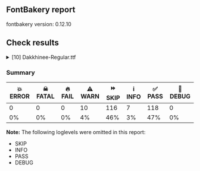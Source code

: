 ## FontBakery report

fontbakery version: 0.12.10





## Check results



<details><summary>[10] Dakkhinee-Regular.ttf</summary>
<div>
<details>
    <summary>⚠️ <b>WARN</b> Check accent of Lcaron, dcaron, lcaron, tcaron <a href="https://fontbakery.readthedocs.io/en/stable/fontbakery/checks/universal.html#"></a></summary>
    <div>









* ⚠️ **WARN** <p>Lcaron is decomposed and therefore could not be checked. Please check manually.</p>
 [code: decomposed-outline]



* ⚠️ **WARN** <p>dcaron is decomposed and therefore could not be checked. Please check manually.</p>
 [code: decomposed-outline]



* ⚠️ **WARN** <p>lcaron is decomposed and therefore could not be checked. Please check manually.</p>
 [code: decomposed-outline]



* ⚠️ **WARN** <p>tcaron is decomposed and therefore could not be checked. Please check manually.</p>
 [code: decomposed-outline]



</div>
</details>

<details>
    <summary>⚠️ <b>WARN</b> Check if each glyph has the recommended amount of contours. <a href="https://fontbakery.readthedocs.io/en/stable/fontbakery/checks/universal.html#"></a></summary>
    <div>







* ⚠️ **WARN** <p>This check inspects the glyph outlines and detects the total number of contours in each of them. The expected values are infered from the typical ammounts of contours observed in a large collection of reference font families. The divergences listed below may simply indicate a significantly different design on some of your glyphs. On the other hand, some of these may flag actual bugs in the font such as glyphs mapped to an incorrect codepoint. Please consider reviewing the design and codepoint assignment of these to make sure they are correct.</p>
<p>The following glyphs do not have the recommended number of contours:</p>
<pre><code>- Glyph name: C	Contours detected: 2	Expected: 1

- Glyph name: D	Contours detected: 1	Expected: 2

- Glyph name: G	Contours detected: 2	Expected: 1

- Glyph name: H	Contours detected: 3	Expected: 1

- Glyph name: J	Contours detected: 2	Expected: 1

- Glyph name: K	Contours detected: 3	Expected: 1 or 2

- Glyph name: M	Contours detected: 2	Expected: 1

- Glyph name: Q	Contours detected: 3	Expected: 2

- Glyph name: V	Contours detected: 2	Expected: 1

- Glyph name: X	Contours detected: 4	Expected: 1

- Glyph name: Z	Contours detected: 2	Expected: 1

- Glyph name: c	Contours detected: 2	Expected: 1

- Glyph name: d	Contours detected: 1	Expected: 2

- Glyph name: e	Contours detected: 1	Expected: 2

- Glyph name: h	Contours detected: 3	Expected: 1

- Glyph name: i	Contours detected: 1	Expected: 2

- Glyph name: m	Contours detected: 2	Expected: 1

- Glyph name: q	Contours detected: 3	Expected: 2

- Glyph name: v	Contours detected: 2	Expected: 1

- Glyph name: x	Contours detected: 3	Expected: 1

- Glyph name: z	Contours detected: 2	Expected: 1

- Glyph name: cent	Contours detected: 3	Expected: 1 or 2

- Glyph name: copyright	Contours detected: 4	Expected: 3

- Glyph name: AE	Contours detected: 4	Expected: 2

- Glyph name: Ccedilla	Contours detected: 3	Expected: 1 or 2

- Glyph name: Eth	Contours detected: 1	Expected: 2

- Glyph name: ae	Contours detected: 4	Expected: 3

- Glyph name: egrave	Contours detected: 2	Expected: 3

- Glyph name: eacute	Contours detected: 2	Expected: 3

- Glyph name: ecircumflex	Contours detected: 2	Expected: 3

- Glyph name: edieresis	Contours detected: 3	Expected: 4

- Glyph name: aogonek	Contours detected: 3	Expected: 2

- Glyph name: Cacute	Contours detected: 3	Expected: 2

- Glyph name: cacute	Contours detected: 3	Expected: 2

- Glyph name: Ccircumflex	Contours detected: 3	Expected: 2

- Glyph name: ccircumflex	Contours detected: 3	Expected: 2

- Glyph name: Cdotaccent	Contours detected: 3	Expected: 2

- Glyph name: cdotaccent	Contours detected: 3	Expected: 2

- Glyph name: Ccaron	Contours detected: 3	Expected: 2

- Glyph name: ccaron	Contours detected: 3	Expected: 2

- Glyph name: Dcaron	Contours detected: 2	Expected: 3

- Glyph name: dcaron	Contours detected: 2	Expected: 3

- Glyph name: Dcroat	Contours detected: 1	Expected: 2

- Glyph name: dcroat	Contours detected: 1	Expected: 2

- Glyph name: emacron	Contours detected: 2	Expected: 3

- Glyph name: ebreve	Contours detected: 2	Expected: 3

- Glyph name: edotaccent	Contours detected: 2	Expected: 3

- Glyph name: ecaron	Contours detected: 2	Expected: 3

- Glyph name: Gcircumflex	Contours detected: 3	Expected: 2

- Glyph name: Gbreve	Contours detected: 3	Expected: 2

- Glyph name: Gdotaccent	Contours detected: 3	Expected: 2

- Glyph name: uni0122	Contours detected: 3	Expected: 2

- Glyph name: Hcircumflex	Contours detected: 4	Expected: 2

- Glyph name: hcircumflex	Contours detected: 4	Expected: 2

- Glyph name: Hbar	Contours detected: 4	Expected: 2

- Glyph name: hbar	Contours detected: 4	Expected: 1

- Glyph name: IJ	Contours detected: 3	Expected: 1 or 2

- Glyph name: Jcircumflex	Contours detected: 3	Expected: 2

- Glyph name: jcircumflex	Contours detected: 3	Expected: 2

- Glyph name: uni0136	Contours detected: 4	Expected: 2 or 3

- Glyph name: OE	Contours detected: 4	Expected: 2

- Glyph name: oe	Contours detected: 4	Expected: 3

- Glyph name: Racute	Contours detected: 2	Expected: 3

- Glyph name: uni0156	Contours detected: 2	Expected: 3

- Glyph name: Rcaron	Contours detected: 2	Expected: 3

- Glyph name: Zacute	Contours detected: 3	Expected: 2

- Glyph name: zacute	Contours detected: 3	Expected: 2

- Glyph name: Zdotaccent	Contours detected: 3	Expected: 2

- Glyph name: zdotaccent	Contours detected: 3	Expected: 2

- Glyph name: Zcaron	Contours detected: 3	Expected: 2

- Glyph name: zcaron	Contours detected: 3	Expected: 2

- Glyph name: uni0237	Contours detected: 2	Expected: 1

- Glyph name: trademark	Contours detected: 3	Expected: 2

- Glyph name: AE	Contours detected: 4	Expected: 2

- Glyph name: C	Contours detected: 2	Expected: 1

- Glyph name: Cacute	Contours detected: 3	Expected: 2

- Glyph name: Ccaron	Contours detected: 3	Expected: 2

- Glyph name: Ccedilla	Contours detected: 3	Expected: 1 or 2

- Glyph name: Ccircumflex	Contours detected: 3	Expected: 2

- Glyph name: Cdotaccent	Contours detected: 3	Expected: 2

- Glyph name: D	Contours detected: 1	Expected: 2

- Glyph name: Dcaron	Contours detected: 2	Expected: 3

- Glyph name: Dcroat	Contours detected: 1	Expected: 2

- Glyph name: Eth	Contours detected: 1	Expected: 2

- Glyph name: G	Contours detected: 2	Expected: 1

- Glyph name: Gbreve	Contours detected: 3	Expected: 2

- Glyph name: Gcircumflex	Contours detected: 3	Expected: 2

- Glyph name: Gdotaccent	Contours detected: 3	Expected: 2

- Glyph name: H	Contours detected: 3	Expected: 1

- Glyph name: Hbar	Contours detected: 4	Expected: 2

- Glyph name: Hcircumflex	Contours detected: 4	Expected: 2

- Glyph name: IJ	Contours detected: 3	Expected: 1 or 2

- Glyph name: J	Contours detected: 2	Expected: 1

- Glyph name: Jcircumflex	Contours detected: 3	Expected: 2

- Glyph name: K	Contours detected: 3	Expected: 1 or 2

- Glyph name: M	Contours detected: 2	Expected: 1

- Glyph name: OE	Contours detected: 4	Expected: 2

- Glyph name: Q	Contours detected: 3	Expected: 2

- Glyph name: Racute	Contours detected: 2	Expected: 3

- Glyph name: Rcaron	Contours detected: 2	Expected: 3

- Glyph name: V	Contours detected: 2	Expected: 1

- Glyph name: X	Contours detected: 4	Expected: 1

- Glyph name: Z	Contours detected: 2	Expected: 1

- Glyph name: Zacute	Contours detected: 3	Expected: 2

- Glyph name: Zcaron	Contours detected: 3	Expected: 2

- Glyph name: Zdotaccent	Contours detected: 3	Expected: 2

- Glyph name: ae	Contours detected: 4	Expected: 3

- Glyph name: aogonek	Contours detected: 3	Expected: 2

- Glyph name: c	Contours detected: 2	Expected: 1

- Glyph name: cacute	Contours detected: 3	Expected: 2

- Glyph name: ccaron	Contours detected: 3	Expected: 2

- Glyph name: ccircumflex	Contours detected: 3	Expected: 2

- Glyph name: cdotaccent	Contours detected: 3	Expected: 2

- Glyph name: cent	Contours detected: 3	Expected: 1 or 2

- Glyph name: copyright	Contours detected: 4	Expected: 3

- Glyph name: d	Contours detected: 1	Expected: 2

- Glyph name: dcaron	Contours detected: 2	Expected: 3

- Glyph name: dcroat	Contours detected: 1	Expected: 2

- Glyph name: e	Contours detected: 1	Expected: 2

- Glyph name: eacute	Contours detected: 2	Expected: 3

- Glyph name: ebreve	Contours detected: 2	Expected: 3

- Glyph name: ecaron	Contours detected: 2	Expected: 3

- Glyph name: ecircumflex	Contours detected: 2	Expected: 3

- Glyph name: edieresis	Contours detected: 3	Expected: 4

- Glyph name: edotaccent	Contours detected: 2	Expected: 3

- Glyph name: egrave	Contours detected: 2	Expected: 3

- Glyph name: emacron	Contours detected: 2	Expected: 3

- Glyph name: h	Contours detected: 3	Expected: 1

- Glyph name: hbar	Contours detected: 4	Expected: 1

- Glyph name: hcircumflex	Contours detected: 4	Expected: 2

- Glyph name: i	Contours detected: 1	Expected: 2

- Glyph name: jcircumflex	Contours detected: 3	Expected: 2

- Glyph name: m	Contours detected: 2	Expected: 1

- Glyph name: oe	Contours detected: 4	Expected: 3

- Glyph name: q	Contours detected: 3	Expected: 2

- Glyph name: trademark	Contours detected: 3	Expected: 2

- Glyph name: uni0122	Contours detected: 3	Expected: 2

- Glyph name: uni0136	Contours detected: 4	Expected: 2 or 3

- Glyph name: uni0156	Contours detected: 2	Expected: 3

- Glyph name: uni0237	Contours detected: 2	Expected: 1

- Glyph name: v	Contours detected: 2	Expected: 1

- Glyph name: x	Contours detected: 3	Expected: 1

- Glyph name: z	Contours detected: 2	Expected: 1

- Glyph name: zacute	Contours detected: 3	Expected: 2

- Glyph name: zcaron	Contours detected: 3	Expected: 2

- Glyph name: zdotaccent	Contours detected: 3	Expected: 2
</code></pre>
 [code: contour-count]



</div>
</details>

<details>
    <summary>⚠️ <b>WARN</b> Validate size, and resolution of article images, and ensure article page has minimum length and includes visual assets. <a href="https://fontbakery.readthedocs.io/en/stable/fontbakery/checks/googlefonts.article.html#"></a></summary>
    <div>







* ⚠️ **WARN** <p>Family metadata at fonts/ttf does not have an article.</p>
 [code: lacks-article]



</div>
</details>

<details>
    <summary>⚠️ <b>WARN</b> Check for codepoints not covered by METADATA subsets. <a href="https://fontbakery.readthedocs.io/en/stable/fontbakery/checks/googlefonts.subsets.html#"></a></summary>
    <div>







* ⚠️ **WARN** <p>The following codepoints supported by the font are not covered by
any subsets defined in the font's metadata file, and will never
be served. You can solve this by either manually adding additional
subset declarations to METADATA.pb, or by editing the glyphset
definitions.</p>
<ul>
<li>U+02C7 CARON: try adding one of: tifinagh, canadian-aboriginal, yi</li>
<li>U+02D8 BREVE: try adding one of: canadian-aboriginal, yi</li>
<li>U+02D9 DOT ABOVE: try adding one of: canadian-aboriginal, yi</li>
<li>U+02DB OGONEK: try adding one of: canadian-aboriginal, yi</li>
<li>U+02DD DOUBLE ACUTE ACCENT: not included in any glyphset definition</li>
<li>U+0302 COMBINING CIRCUMFLEX ACCENT: try adding one of: tifinagh, cherokee, math, coptic</li>
<li>U+0306 COMBINING BREVE: try adding one of: tifinagh, old-permic</li>
<li>U+0307 COMBINING DOT ABOVE: try adding one of: syriac, canadian-aboriginal, math, tai-le, malayalam, tifinagh, coptic, old-permic</li>
<li>U+030A COMBINING RING ABOVE: try adding syriac</li>
<li>U+030B COMBINING DOUBLE ACUTE ACCENT: try adding one of: cherokee, osage</li>
<li>U+030C COMBINING CARON: try adding one of: cherokee, tai-le</li>
<li>U+030F COMBINING DOUBLE GRAVE ACCENT: not included in any glyphset definition</li>
<li>U+0311 COMBINING INVERTED BREVE: try adding coptic</li>
<li>U+0312 COMBINING TURNED COMMA ABOVE: not included in any glyphset definition</li>
<li>U+031B COMBINING HORN: not included in any glyphset definition</li>
<li>U+0324 COMBINING DIAERESIS BELOW: try adding one of: syriac, cherokee</li>
<li>U+0326 COMBINING COMMA BELOW: not included in any glyphset definition</li>
<li>U+0327 COMBINING CEDILLA: not included in any glyphset definition</li>
<li>U+0328 COMBINING OGONEK: not included in any glyphset definition</li>
<li>U+032E COMBINING BREVE BELOW: try adding syriac</li>
<li>U+0331 COMBINING MACRON BELOW: try adding one of: syriac, cherokee, caucasian-albanian, gothic, tifinagh</li>
<li>U+09CF : not included in any glyphset definition</li>
<li>U+221E INFINITY: try adding math</li>
<li>U+2248 ALMOST EQUAL TO: try adding math</li>
<li>U+2260 NOT EQUAL TO: try adding math</li>
<li>U+2264 LESS-THAN OR EQUAL TO: try adding math</li>
<li>U+2265 GREATER-THAN OR EQUAL TO: try adding math</li>
</ul>
<p>Or you can add the above codepoints to one of the subsets supported by the font: <code>bengali</code>, <code>latin</code>, <code>latin-ext</code></p>
 [code: unreachable-subsetting]



</div>
</details>

<details>
    <summary>⚠️ <b>WARN</b> Do any segments have colinear vectors? <a href="https://fontbakery.readthedocs.io/en/stable/fontbakery/checks/outline.html#"></a></summary>
    <div>







* ⚠️ **WARN** <p>The following glyphs have colinear vectors:</p>
<pre><code>* f (U+0066): L&lt;&lt;153.0,302.0&gt;--&lt;194.0,301.0&gt;&gt; -&gt; L&lt;&lt;194.0,301.0&gt;--&lt;211.0,301.0&gt;&gt;

* u0987 (U+0987): L&lt;&lt;274.0,517.0&gt;--&lt;298.0,584.0&gt;&gt; -&gt; L&lt;&lt;298.0,584.0&gt;--&lt;318.0,629.0&gt;&gt;

* u0987_u0981.abvs: L&lt;&lt;286.0,551.0&gt;--&lt;308.0,612.0&gt;&gt; -&gt; L&lt;&lt;308.0,612.0&gt;--&lt;326.0,652.0&gt;&gt;

* u0988 (U+0988): L&lt;&lt;274.0,478.0&gt;--&lt;298.0,552.0&gt;&gt; -&gt; L&lt;&lt;298.0,552.0&gt;--&lt;318.0,605.0&gt;&gt;

* u0988_u0981.abvs: L&lt;&lt;274.0,478.0&gt;--&lt;298.0,552.0&gt;&gt; -&gt; L&lt;&lt;298.0,552.0&gt;--&lt;318.0,605.0&gt;&gt;

* u09a3_u09cd_u09a0.cjct: L&lt;&lt;475.0,744.0&gt;--&lt;348.0,744.0&gt;&gt; -&gt; L&lt;&lt;348.0,744.0&gt;--&lt;272.0,745.0&gt;&gt;

* u09b9 (U+09B9): L&lt;&lt;188.0,528.0&gt;--&lt;218.0,615.0&gt;&gt; -&gt; L&lt;&lt;218.0,615.0&gt;--&lt;228.0,638.0&gt;&gt;

* u09b9_u09b0_u09cd.blwf.vatu: L&lt;&lt;188.0,528.0&gt;--&lt;218.0,615.0&gt;&gt; -&gt; L&lt;&lt;218.0,615.0&gt;--&lt;228.0,638.0&gt;&gt;

* u09b9_u09cd.half: L&lt;&lt;188.0,640.0&gt;--&lt;218.0,677.0&gt;&gt; -&gt; L&lt;&lt;218.0,677.0&gt;--&lt;228.0,688.0&gt;&gt;

* u09b9_u09cd.haln: L&lt;&lt;188.0,528.0&gt;--&lt;218.0,615.0&gt;&gt; -&gt; L&lt;&lt;218.0,615.0&gt;--&lt;228.0,638.0&gt;&gt;

* u09b9_u09cd_u09a3.cjct: L&lt;&lt;188.0,640.0&gt;--&lt;218.0,677.0&gt;&gt; -&gt; L&lt;&lt;218.0,677.0&gt;--&lt;228.0,688.0&gt;&gt;

* u09b9_u09cd_u09a8.cjct: L&lt;&lt;188.0,528.0&gt;--&lt;218.0,615.0&gt;&gt; -&gt; L&lt;&lt;218.0,615.0&gt;--&lt;228.0,638.0&gt;&gt;

* u09b9_u09cd_u09ac.cjct: L&lt;&lt;188.0,616.0&gt;--&lt;218.0,657.0&gt;&gt; -&gt; L&lt;&lt;218.0,657.0&gt;--&lt;228.0,669.0&gt;&gt;

* u09b9_u09cd_u09ae.cjct: L&lt;&lt;130.0,615.0&gt;--&lt;145.0,658.0&gt;&gt; -&gt; L&lt;&lt;145.0,658.0&gt;--&lt;150.0,670.0&gt;&gt;

* u09b9_u09cd_u09b2.cjct: L&lt;&lt;355.0,640.0&gt;--&lt;385.0,677.0&gt;&gt; -&gt; L&lt;&lt;385.0,677.0&gt;--&lt;395.0,688.0&gt;&gt;

* u09bd (U+09BD): L&lt;&lt;270.0,587.0&gt;--&lt;294.0,661.0&gt;&gt; -&gt; L&lt;&lt;294.0,661.0&gt;--&lt;314.0,711.0&gt;&gt;

* uni09FE (U+09FE): L&lt;&lt;-250.0,807.0&gt;--&lt;-236.0,850.0&gt;&gt; -&gt; L&lt;&lt;-236.0,850.0&gt;--&lt;-224.0,879.0&gt;&gt;
</code></pre>
 [code: found-colinear-vectors]



</div>
</details>

<details>
    <summary>⚠️ <b>WARN</b> Do outlines contain any jaggy segments? <a href="https://fontbakery.readthedocs.io/en/stable/fontbakery/checks/outline.html#"></a></summary>
    <div>







* ⚠️ **WARN** <p>The following glyphs have jaggy segments:</p>
<pre><code>* G (U+0047): B&lt;&lt;92.0,650.0&gt;-&lt;165.0,722.0&gt;-&lt;280.0,737.0&gt;&gt;/L&lt;&lt;280.0,737.0&gt;--&lt;0.0,737.0&gt;&gt; = 7.431407971172489

* G (U+0047): L&lt;&lt;509.0,737.0&gt;--&lt;409.0,737.0&gt;&gt;/B&lt;&lt;409.0,737.0&gt;-&lt;456.0,731.0&gt;-&lt;498.5,712.5&gt;&gt; = 7.275004957889232

* Gbreve (U+011E): B&lt;&lt;92.0,650.0&gt;-&lt;165.0,722.0&gt;-&lt;280.0,737.0&gt;&gt;/L&lt;&lt;280.0,737.0&gt;--&lt;0.0,737.0&gt;&gt; = 7.431407971172489

* Gbreve (U+011E): L&lt;&lt;509.0,737.0&gt;--&lt;409.0,737.0&gt;&gt;/B&lt;&lt;409.0,737.0&gt;-&lt;456.0,731.0&gt;-&lt;498.5,712.5&gt;&gt; = 7.275004957889232

* Gcircumflex (U+011C): B&lt;&lt;92.0,650.0&gt;-&lt;165.0,722.0&gt;-&lt;280.0,737.0&gt;&gt;/L&lt;&lt;280.0,737.0&gt;--&lt;0.0,737.0&gt;&gt; = 7.431407971172489

* Gcircumflex (U+011C): L&lt;&lt;509.0,737.0&gt;--&lt;409.0,737.0&gt;&gt;/B&lt;&lt;409.0,737.0&gt;-&lt;456.0,731.0&gt;-&lt;498.5,712.5&gt;&gt; = 7.275004957889232

* Gdotaccent (U+0120): B&lt;&lt;92.0,650.0&gt;-&lt;165.0,722.0&gt;-&lt;280.0,737.0&gt;&gt;/L&lt;&lt;280.0,737.0&gt;--&lt;0.0,737.0&gt;&gt; = 7.431407971172489

* Gdotaccent (U+0120): L&lt;&lt;509.0,737.0&gt;--&lt;409.0,737.0&gt;&gt;/B&lt;&lt;409.0,737.0&gt;-&lt;456.0,731.0&gt;-&lt;498.5,712.5&gt;&gt; = 7.275004957889232

* K (U+004B): B&lt;&lt;330.0,458.0&gt;-&lt;308.0,494.0&gt;-&lt;298.0,535.0&gt;&gt;/L&lt;&lt;298.0,535.0&gt;--&lt;298.0,390.0&gt;&gt; = 13.706961004079783

* K (U+004B): B&lt;&lt;350.0,186.0&gt;-&lt;311.0,229.0&gt;-&lt;298.0,281.0&gt;&gt;/L&lt;&lt;298.0,281.0&gt;--&lt;298.0,216.0&gt;&gt; = 14.036243467926457

* K (U+004B): L&lt;&lt;298.0,535.0&gt;--&lt;298.0,390.0&gt;&gt;/L&lt;&lt;298.0,390.0&gt;--&lt;301.0,402.0&gt;&gt; = 14.036243467926484

* Scedilla (U+015E): B&lt;&lt;301.0,45.0&gt;-&lt;309.0,71.0&gt;-&lt;335.0,74.0&gt;&gt;/B&lt;&lt;335.0,74.0&gt;-&lt;265.0,78.0&gt;-&lt;198.0,128.0&gt;&gt; = 9.852432578361602

* Scedilla (U+015E): B&lt;&lt;502.0,136.0&gt;-&lt;440.0,77.0&gt;-&lt;353.0,74.0&gt;&gt;/B&lt;&lt;353.0,74.0&gt;-&lt;364.0,72.0&gt;-&lt;371.5,65.0&gt;&gt; = 12.279780479648009

* euro (U+20AC): B&lt;&lt;176.0,330.0&gt;-&lt;176.0,354.0&gt;-&lt;193.0,394.0&gt;&gt;/L&lt;&lt;193.0,394.0&gt;--&lt;188.0,386.0&gt;&gt; = 8.979891199555468

* euro (U+20AC): B&lt;&lt;251.0,300.5&gt;-&lt;255.0,280.0&gt;-&lt;260.0,269.0&gt;&gt;/L&lt;&lt;260.0,269.0&gt;--&lt;251.0,312.0&gt;&gt; = 12.622466439809251

* u09a4_u09cd_u09a8.cjct: B&lt;&lt;697.5,470.5&gt;-&lt;637.0,424.0&gt;-&lt;534.0,402.0&gt;&gt;/B&lt;&lt;534.0,402.0&gt;-&lt;562.0,402.0&gt;-&lt;566.0,400.0&gt;&gt; = 12.05676253383262

* u09a6_u09cd_u0997.cjct: B&lt;&lt;246.0,341.0&gt;-&lt;274.0,304.0&gt;-&lt;300.0,301.0&gt;&gt;/B&lt;&lt;300.0,301.0&gt;-&lt;274.0,303.0&gt;-&lt;243.0,308.5&gt;&gt; = 2.1832393001825783

* u09a6_u09cd_u09ad.cjct: B&lt;&lt;344.5,383.5&gt;-&lt;339.0,383.0&gt;-&lt;334.0,383.0&gt;&gt;/B&lt;&lt;334.0,383.0&gt;-&lt;362.0,376.0&gt;-&lt;383.5,365.0&gt;&gt; = 14.036243467926484

* u09a7_u09cd_u09a8.cjct: B&lt;&lt;447.5,453.0&gt;-&lt;452.0,453.0&gt;-&lt;458.0,452.0&gt;&gt;/B&lt;&lt;458.0,452.0&gt;-&lt;445.0,457.0&gt;-&lt;434.5,465.0&gt;&gt; = 11.575188817396182

* u09a8_alt: B&lt;&lt;514.0,269.0&gt;-&lt;474.0,311.0&gt;-&lt;417.0,330.0&gt;&gt;/B&lt;&lt;417.0,330.0&gt;-&lt;419.0,329.0&gt;-&lt;441.0,328.0&gt;&gt; = 8.13010235415587

* u09a8_u09cd_u09a4_u09ac.blws: L&lt;&lt;319.0,145.0&gt;--&lt;321.0,145.0&gt;&gt;/B&lt;&lt;321.0,145.0&gt;-&lt;251.0,162.0&gt;-&lt;209.0,211.5&gt;&gt; = 13.650419134756984

* u09a8_u09cd_u09b8.cjct: B&lt;&lt;275.0,600.0&gt;-&lt;324.0,578.0&gt;-&lt;352.0,538.0&gt;&gt;/B&lt;&lt;352.0,538.0&gt;-&lt;325.0,589.0&gt;-&lt;304.5,644.0&gt;&gt; = 7.094749167611056

* u09a8_u09cd_u09b8.cjct: B&lt;&lt;377.0,495.0&gt;-&lt;381.0,486.0&gt;-&lt;388.0,478.0&gt;&gt;/B&lt;&lt;388.0,478.0&gt;-&lt;385.0,482.0&gt;-&lt;382.5,486.5&gt;&gt; = 4.316027519865585

* u09a8_u09cd_u09b8.cjct: B&lt;&lt;382.5,486.5&gt;-&lt;380.0,491.0&gt;-&lt;377.0,495.0&gt;&gt;/B&lt;&lt;377.0,495.0&gt;-&lt;381.0,486.0&gt;-&lt;388.0,478.0&gt;&gt; = 12.90740867126579

* u09aa_u09cd_u09ae.cjct: L&lt;&lt;712.0,741.0&gt;--&lt;722.0,745.0&gt;&gt;/B&lt;&lt;722.0,745.0&gt;-&lt;692.0,741.0&gt;-&lt;657.5,739.5&gt;&gt; = 14.206766117760385

* u09ab_u09cd.half: L&lt;&lt;814.0,742.0&gt;--&lt;159.0,742.0&gt;&gt;/B&lt;&lt;159.0,742.0&gt;-&lt;188.0,738.0&gt;-&lt;214.5,722.5&gt;&gt; = 7.853313301978193

* u09ab_u09cd_u09b2.cjct: L&lt;&lt;1075.0,742.0&gt;--&lt;420.0,742.0&gt;&gt;/B&lt;&lt;420.0,742.0&gt;-&lt;449.0,738.0&gt;-&lt;475.5,722.5&gt;&gt; = 7.853313301978193

* u09ac_u09cd_u09ac.cjct: B&lt;&lt;597.5,192.5&gt;-&lt;560.0,242.0&gt;-&lt;544.0,313.0&gt;&gt;/L&lt;&lt;544.0,313.0&gt;--&lt;544.0,157.0&gt;&gt; = 12.699584489597349

* u09ac_u09cd_u09ac.cjct: L&lt;&lt;544.0,742.0&gt;--&lt;544.0,484.0&gt;&gt;/B&lt;&lt;544.0,484.0&gt;-&lt;557.0,544.0&gt;-&lt;588.5,585.0&gt;&gt; = 12.225122675735754

* u09ac_u09cd_u09ad.cjct: B&lt;&lt;312.0,366.0&gt;-&lt;339.0,390.0&gt;-&lt;379.0,402.0&gt;&gt;/B&lt;&lt;379.0,402.0&gt;-&lt;374.0,401.0&gt;-&lt;366.5,401.0&gt;&gt; = 5.389311759973354

* u09ad (U+09AD): B&lt;&lt;220.5,707.0&gt;-&lt;255.0,735.0&gt;-&lt;293.0,739.0&gt;&gt;/L&lt;&lt;293.0,739.0&gt;--&lt;0.0,739.0&gt;&gt; = 6.009005957494474

* u09ad (U+09AD): L&lt;&lt;330.0,739.0&gt;--&lt;316.0,739.0&gt;&gt;/B&lt;&lt;316.0,739.0&gt;-&lt;353.0,732.0&gt;-&lt;377.5,703.0&gt;&gt; = 10.713123022791033

* u09ad_u09b0_u09cd.blwf.vatu: B&lt;&lt;220.5,707.0&gt;-&lt;255.0,735.0&gt;-&lt;293.0,739.0&gt;&gt;/L&lt;&lt;293.0,739.0&gt;--&lt;0.0,739.0&gt;&gt; = 6.009005957494474

* u09ad_u09b0_u09cd.blwf.vatu: L&lt;&lt;330.0,739.0&gt;--&lt;316.0,739.0&gt;&gt;/B&lt;&lt;316.0,739.0&gt;-&lt;353.0,732.0&gt;-&lt;377.5,703.0&gt;&gt; = 10.713123022791033

* u09ad_u09cd.half: B&lt;&lt;238.0,724.5&gt;-&lt;265.0,738.0&gt;-&lt;293.0,739.0&gt;&gt;/L&lt;&lt;293.0,739.0&gt;--&lt;0.0,739.0&gt;&gt; = 2.0454084888871935

* u09ad_u09cd.half: L&lt;&lt;330.0,739.0&gt;--&lt;316.0,739.0&gt;&gt;/B&lt;&lt;316.0,739.0&gt;-&lt;341.0,738.0&gt;-&lt;360.0,724.0&gt;&gt; = 2.2906100426384346

* u09ad_u09cd.haln: B&lt;&lt;220.5,707.0&gt;-&lt;255.0,735.0&gt;-&lt;293.0,739.0&gt;&gt;/L&lt;&lt;293.0,739.0&gt;--&lt;0.0,739.0&gt;&gt; = 6.009005957494474

* u09ad_u09cd.haln: L&lt;&lt;330.0,739.0&gt;--&lt;316.0,739.0&gt;&gt;/B&lt;&lt;316.0,739.0&gt;-&lt;353.0,732.0&gt;-&lt;377.5,703.0&gt;&gt; = 10.713123022791033

* u09ae_u09cd.half: B&lt;&lt;676.5,782.0&gt;-&lt;639.0,746.0&gt;-&lt;561.0,742.0&gt;&gt;/B&lt;&lt;561.0,742.0&gt;-&lt;576.0,739.0&gt;-&lt;589.5,726.5&gt;&gt; = 14.245605920441355

* u09ae_u09cd_u09a4.cjct: B&lt;&lt;676.5,782.0&gt;-&lt;639.0,746.0&gt;-&lt;561.0,742.0&gt;&gt;/B&lt;&lt;561.0,742.0&gt;-&lt;576.0,739.0&gt;-&lt;589.5,726.5&gt;&gt; = 14.245605920441355

* u09ae_u09cd_u09a8.cjct: B&lt;&lt;676.5,782.0&gt;-&lt;639.0,746.0&gt;-&lt;561.0,742.0&gt;&gt;/B&lt;&lt;561.0,742.0&gt;-&lt;576.0,739.0&gt;-&lt;589.5,726.5&gt;&gt; = 14.245605920441355

* u09ae_u09cd_u09aa_u09b0.vatu: B&lt;&lt;571.0,742.5&gt;-&lt;566.0,742.0&gt;-&lt;561.0,742.0&gt;&gt;/B&lt;&lt;561.0,742.0&gt;-&lt;567.0,741.0&gt;-&lt;574.0,737.0&gt;&gt; = 9.462322208025613

* u09ae_u09cd_u09ab.cjct: L&lt;&lt;1142.0,742.0&gt;--&lt;562.0,742.0&gt;&gt;/B&lt;&lt;562.0,742.0&gt;-&lt;577.0,739.0&gt;-&lt;590.5,726.5&gt;&gt; = 11.309932474020195

* u09ae_u09cd_u09ac.cjct: B&lt;&lt;345.0,563.0&gt;-&lt;345.0,552.0&gt;-&lt;337.0,549.0&gt;&gt;/B&lt;&lt;337.0,549.0&gt;-&lt;389.0,562.0&gt;-&lt;441.0,592.0&gt;&gt; = 6.519801751656973

* u09ae_u09cd_u09b2.cjct: B&lt;&lt;1076.5,782.0&gt;-&lt;1039.0,746.0&gt;-&lt;961.0,742.0&gt;&gt;/B&lt;&lt;961.0,742.0&gt;-&lt;976.0,739.0&gt;-&lt;989.5,726.5&gt;&gt; = 14.245605920441355

* u09ae_u09cd_u09b9.cjct: B&lt;&lt;676.5,782.0&gt;-&lt;639.0,746.0&gt;-&lt;561.0,742.0&gt;&gt;/B&lt;&lt;561.0,742.0&gt;-&lt;576.0,739.0&gt;-&lt;589.5,726.5&gt;&gt; = 14.245605920441355

* u09af_u09cd.half: L&lt;&lt;272.0,739.0&gt;--&lt;159.0,739.0&gt;&gt;/B&lt;&lt;159.0,739.0&gt;-&lt;189.0,735.0&gt;-&lt;215.0,720.5&gt;&gt; = 7.594643368591447

* u09b2_alt: B&lt;&lt;866.5,421.5&gt;-&lt;838.0,447.0&gt;-&lt;802.0,456.0&gt;&gt;/L&lt;&lt;802.0,456.0&gt;--&lt;943.0,456.0&gt;&gt; = 14.036243467926484

* u09b7_u09cd._u09aa.cjct: B&lt;&lt;396.0,444.5&gt;-&lt;370.0,438.0&gt;-&lt;341.0,434.0&gt;&gt;/B&lt;&lt;341.0,434.0&gt;-&lt;403.0,427.0&gt;-&lt;452.0,412.5&gt;&gt; = 14.294913401313233

* u09b8_u09cd_u09a4_u09c1.blws: L&lt;&lt;107.0,738.0&gt;--&lt;119.0,741.0&gt;&gt;/L&lt;&lt;119.0,741.0&gt;--&lt;-79.0,741.0&gt;&gt; = 14.036243467926484

* u09b9_u09cd_u09ae.cjct: B&lt;&lt;329.5,419.5&gt;-&lt;336.0,403.0&gt;-&lt;338.0,388.0&gt;&gt;/B&lt;&lt;338.0,388.0&gt;-&lt;336.0,415.0&gt;-&lt;331.0,439.5&gt;&gt; = 3.358248569532639

* u09bf (U+09BF): L&lt;&lt;0.0,819.0&gt;--&lt;216.0,819.0&gt;&gt;/B&lt;&lt;216.0,819.0&gt;-&lt;168.0,826.0&gt;-&lt;128.0,856.0&gt;&gt; = 8.297144969836856

* u09bf_u0981.abvs: L&lt;&lt;0.0,819.0&gt;--&lt;216.0,819.0&gt;&gt;/B&lt;&lt;216.0,819.0&gt;-&lt;170.0,826.0&gt;-&lt;129.5,855.5&gt;&gt; = 8.652541791114704

* u09c0 (U+09C0): B&lt;&lt;284.0,855.5&gt;-&lt;246.0,826.0&gt;-&lt;197.0,819.0&gt;&gt;/L&lt;&lt;197.0,819.0&gt;--&lt;410.0,819.0&gt;&gt; = 8.13010235415596

* u09c0_u0981.abvs: B&lt;&lt;272.0,920.0&gt;-&lt;318.0,955.0&gt;-&lt;331.0,1008.0&gt;&gt;/L&lt;&lt;331.0,1008.0&gt;--&lt;331.0,928.0&gt;&gt; = 13.78159723565362

* u09c0_u0981.abvs: B&lt;&lt;283.0,855.5&gt;-&lt;244.0,826.0&gt;-&lt;197.0,819.0&gt;&gt;/L&lt;&lt;197.0,819.0&gt;--&lt;410.0,819.0&gt;&gt; = 8.471144633014832

* u09c0_u09b0_u09cd.rphf.abvs: B&lt;&lt;-130.5,899.5&gt;-&lt;-130.0,905.0&gt;-&lt;-129.0,913.0&gt;&gt;/B&lt;&lt;-129.0,913.0&gt;-&lt;-143.0,871.0&gt;-&lt;-190.0,844.5&gt;&gt; = 11.309932474020162

* u09c0_u09b0_u09cd.rphf.abvs: B&lt;&lt;272.0,920.0&gt;-&lt;318.0,955.0&gt;-&lt;331.0,1008.0&gt;&gt;/L&lt;&lt;331.0,1008.0&gt;--&lt;331.0,928.0&gt;&gt; = 13.78159723565362

* u09c0_u09b0_u09cd.rphf.abvs: B&lt;&lt;283.0,855.5&gt;-&lt;244.0,826.0&gt;-&lt;197.0,819.0&gt;&gt;/L&lt;&lt;197.0,819.0&gt;--&lt;410.0,819.0&gt;&gt; = 8.471144633014832

* u09ce (U+09CE): L&lt;&lt;372.0,55.0&gt;--&lt;283.0,55.0&gt;&gt;/B&lt;&lt;283.0,55.0&gt;-&lt;316.0,61.0&gt;-&lt;347.0,79.5&gt;&gt; = 10.304846468766009

* u09d7_u0981.abvs: L&lt;&lt;47.0,744.0&gt;--&lt;-98.0,744.0&gt;&gt;/B&lt;&lt;-98.0,744.0&gt;-&lt;-84.0,747.0&gt;-&lt;-76.5,753.0&gt;&gt; = 12.094757077012089

* u09d7_u09b0_u09cd.rphf.abvs: L&lt;&lt;47.0,744.0&gt;--&lt;-98.0,744.0&gt;&gt;/B&lt;&lt;-98.0,744.0&gt;-&lt;-84.0,747.0&gt;-&lt;-76.5,753.0&gt;&gt; = 12.094757077012089

* u09df_u09cd.half: L&lt;&lt;272.0,739.0&gt;--&lt;159.0,739.0&gt;&gt;/B&lt;&lt;159.0,739.0&gt;-&lt;189.0,735.0&gt;-&lt;215.0,720.5&gt;&gt; = 7.594643368591447

* u09fb (U+09FB): L&lt;&lt;555.0,-120.0&gt;--&lt;445.0,-120.0&gt;&gt;/B&lt;&lt;445.0,-120.0&gt;-&lt;486.0,-112.0&gt;-&lt;525.0,-89.5&gt;&gt; = 11.04094018032372

* uni0122 (U+0122): B&lt;&lt;92.0,650.0&gt;-&lt;165.0,722.0&gt;-&lt;280.0,737.0&gt;&gt;/L&lt;&lt;280.0,737.0&gt;--&lt;0.0,737.0&gt;&gt; = 7.431407971172489

* uni0122 (U+0122): L&lt;&lt;509.0,737.0&gt;--&lt;409.0,737.0&gt;&gt;/B&lt;&lt;409.0,737.0&gt;-&lt;456.0,731.0&gt;-&lt;498.5,712.5&gt;&gt; = 7.275004957889232

* uni0136 (U+0136): B&lt;&lt;330.0,458.0&gt;-&lt;308.0,494.0&gt;-&lt;298.0,535.0&gt;&gt;/L&lt;&lt;298.0,535.0&gt;--&lt;298.0,390.0&gt;&gt; = 13.706961004079783

* uni0136 (U+0136): B&lt;&lt;350.0,186.0&gt;-&lt;311.0,229.0&gt;-&lt;298.0,281.0&gt;&gt;/L&lt;&lt;298.0,281.0&gt;--&lt;298.0,216.0&gt;&gt; = 14.036243467926457

* uni0136 (U+0136): L&lt;&lt;298.0,535.0&gt;--&lt;298.0,390.0&gt;&gt;/L&lt;&lt;298.0,390.0&gt;--&lt;301.0,402.0&gt;&gt; = 14.036243467926484
</code></pre>
 [code: found-jaggy-segments]



</div>
</details>

<details>
    <summary>⚠️ <b>WARN</b> Is there kerning info for non-ligated sequences? <a href="https://fontbakery.readthedocs.io/en/stable/fontbakery/checks/googlefonts.gpos.html#"></a></summary>
    <div>







* ⚠️ **WARN** <p>GPOS table lacks kerning info for the following non-ligated sequences:</p>
<pre><code>- J + acutecomb

- j + acutecomb
</code></pre>
 [code: lacks-kern-info]



</div>
</details>

<details>
    <summary>⚠️ <b>WARN</b> Are there caret positions declared for every ligature? <a href="https://fontbakery.readthedocs.io/en/stable/fontbakery/checks/googlefonts.gdef.html#"></a></summary>
    <div>







* ⚠️ **WARN** <p>This font lacks caret positioning values for these ligature glyphs:
- Jacute
- jacute</p>
 [code: incomplete-caret-pos-data]



</div>
</details>

<details>
    <summary>⚠️ <b>WARN</b> Ensure fonts have ScriptLangTags declared on the 'meta' table. <a href="https://fontbakery.readthedocs.io/en/stable/fontbakery/checks/googlefonts.meta.html#"></a></summary>
    <div>







* ⚠️ **WARN** <p>This font file does not have a 'meta' table.</p>
 [code: lacks-meta-table]



</div>
</details>

<details>
    <summary>⚠️ <b>WARN</b> Checking OS/2 achVendID. <a href="https://fontbakery.readthedocs.io/en/stable/fontbakery/checks/googlefonts.os2.html#"></a></summary>
    <div>







* ⚠️ **WARN** <p>OS/2 VendorID value 'anir' is not yet recognized. If you registered it recently, then it's safe to ignore this warning message. Otherwise, you should set it to your own unique 4 character code, and register it with Microsoft at <a href="https://www.microsoft.com/typography/links/vendorlist.aspx">https://www.microsoft.com/typography/links/vendorlist.aspx</a></p>
 [code: unknown]



</div>
</details>
</div>
</details>




### Summary

| 💥 ERROR | ☠ FATAL | 🔥 FAIL | ⚠️ WARN | ⏩ SKIP | ℹ️ INFO | ✅ PASS | 🔎 DEBUG | 
| ---|---|---|---|---|---|---|---|
| 0 | 0 | 0 | 10 | 116 | 7 | 118 | 0 | 
| 0% | 0% | 0% | 4% | 46% | 3% | 47% | 0% | 



**Note:** The following loglevels were omitted in this report:


* SKIP
* INFO
* PASS
* DEBUG
